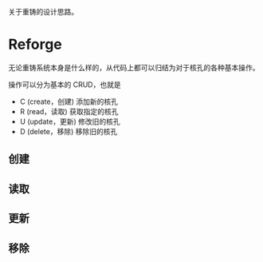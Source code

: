 关于重铸的设计思路。

# Reforge

无论重铸系统本身是什么样的，从代码上都可以归结为对于核孔的各种基本操作。

操作可以分为基本的 CRUD，也就是
- C (create，创建) 添加新的核孔
- R (read，读取) 获取指定的核孔
- U (update，更新) 修改旧的核孔
- D (delete，移除) 移除旧的核孔

## 创建

## 读取

## 更新

## 移除
